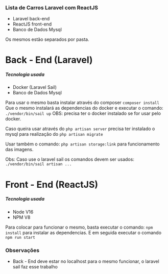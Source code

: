 ### Lista de Carros Laravel com ReactJS

- Laravel back-end
- ReactJS front-end
- Banco de Dados Mysql

Os mesmos estão separados por pasta.

# Back - End (Laravel)

##### Tecnologia usada
- Docker (Laravel Sail)
- Banco de Dados Mysql

Para usar o mesmo basta instalar através do composer
`composer install`
Que o mesmo instalará as dependencias do docker e executar o comando:
`./vendor/bin/sail up`
OBS: precisa ter o docker instalado se for usar pelo docker.

Caso queira usar através do `php artisan server`
precisa ter instalado o mysql para realização do `php artisan migrate`

Usar também o comando: `php artisan storage:link` para funcionamento das imagens.

Obs: Caso use o laravel sail os comandos devem ser usados: `./vendor/bin/sail artisan ...`

# Front - End (ReactJS)

##### Tecnologia usada
- Node V16
- NPM V8

Para colocar para funcionar o mesmo, basta executar o comando:
`npm install` para instalar as dependencias.
E em seguida executar o comando `npm run start`

### Observações
- Back - End deve estar no localhost para o mesmo funcionar, o laravel sail faz esse trabalho